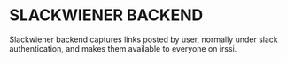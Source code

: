 # SLACKWIENER BACKEND

Slackwiener backend captures links posted by user, normally under slack authentication, and makes them available to everyone on irssi.

